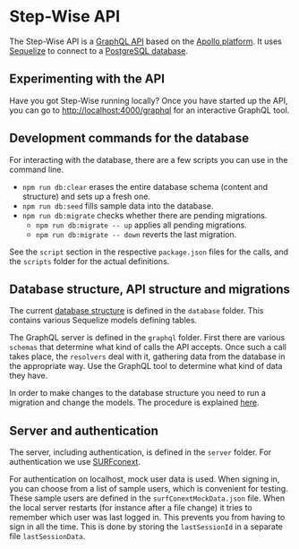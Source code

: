 # Step-Wise API

The Step-Wise API is a [GraphQL API](https://graphql.org/) based on the [Apollo platform](https://www.apollographql.com/). It uses [Sequelize](https://sequelize.org/) to connect to a [PostgreSQL database](https://www.postgresql.org/).


## Experimenting with the API

Have you got Step-Wise running locally? Once you have started up the API, you can go to <http://localhost:4000/graphql> for an interactive GraphQL tool.


## Development commands for the database

For interacting with the database, there are a few scripts you can use in the command line.

- `npm run db:clear` erases the entire database schema (content and structure) and sets up a fresh one.
- `npm run db:seed` fills sample data into the database.
- `npm run db:migrate` checks whether there are pending migrations.
	- `npm run db:migrate -- up` applies all pending migrations.
	- `npm run db:migrate -- down` reverts the last migration.

See the `script` section in the respective `package.json` files for the calls, and the `scripts` folder for the actual definitions.


## Database structure, API structure and migrations

The current [database structure](src/database/README.md) is defined in the `database` folder. This contains various Sequelize models defining tables.

The GraphQL server is defined in the `graphql` folder. First there are various `schemas` that determine what kind of calls the API accepts. Once such a call takes place, the `resolvers` deal with it, gathering data from the database in the appropriate way. Use the GraphQL tool to determine what kind of data they have.

In order to make changes to the database structure you need to run a migration and change the models. The procedure is explained [here](migrations/README.md).


## Server and authentication

The server, including authentication, is defined in the `server` folder. For authentication we use [SURFconext](src/server/surfConext/).

For authentication on localhost, mock user data is used. When signing in, you can choose from a list of sample users, which is convenient for testing. These sample users are defined in the `surfConextMockData.json` file. When the local server restarts (for instance after a file change) it tries to remember which user was last logged in. This prevents you from having to sign in all the time. This is done by storing the `lastSessionId` in a separate file `lastSessionData`.